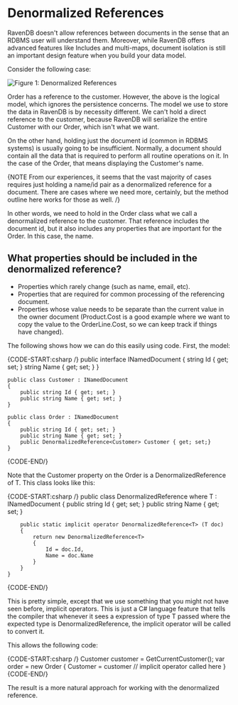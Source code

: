 # Denormalized References

RavenDB doesn't allow references between documents in the sense that an RDBMS user will understand them. Moreover, while RavenDB offers advanced features like Includes and multi-maps, document isolation is still an important design feature when you build your data model.

Consider the following case:

![Figure 1: Denormalized References](images/denormalized_references_faq.png)

Order has a reference to the customer. However, the above is the logical model, which ignores the persistence concerns. The model we use to store the data in RavenDB is by necessity different. We can't hold a direct reference to the customer, because RavenDB will serialize the entire Customer with our Order, which isn't what we want.

On the other hand, holding just the document id (common in RDBMS systems) is usually going to be insufficient. Normally, a document should contain all the data that is required to perform all routine operations on it. In the case of the Order, that means displaying the Customer's name.

{NOTE From our experiences, it seems that the vast majority of cases requires just holding a name/id pair as a denormalized reference for a document. There are cases where we need more, certainly, but the method outline here works for those as well. /}

In other words, we need to hold in the Order class what we call a denormalized reference to the customer. That reference includes the document id, but it also includes any properties that are important for the Order. In this case, the name.

## What properties should be included in the denormalized reference?

* Properties which rarely change (such as name, email, etc).
* Properties that are required for common processing of the referencing document.
* Properties whose value needs to be separate than the current value in the owner document (Product.Cost is a good example where we want to copy the value to the OrderLine.Cost, so we can keep track if things have changed).

The following shows how we can do this easily using code. First, the model:

{CODE-START:csharp /}
    public interface INamedDocument
    {
        string Id { get; set; }
        string Name { get; set; }
    }

    public class Customer : INamedDocument
    {
        public string Id { get; set; }
        public string Name { get; set; }
    }

    public class Order : INamedDocument
    {
        public string Id { get; set; }
        public string Name { get; set; }
        public DenormalizedReference<Customer> Customer { get; set;}
    }
{CODE-END/}

Note that the Customer property on the Order is a DenormalizedReference of T. This class looks like this:

{CODE-START:csharp /}
    public class DenormalizedReference<T> where T : INamedDocument
    {
        public string Id { get; set; }
        public string Name { get; set; }
        
        public static implicit operator DenormalizedReference<T> (T doc)
        {
            return new DenormalizedReference<T>
            {
                Id = doc.Id,
                Name = doc.Name
            }
        }
    }
{CODE-END/}

This is pretty simple, except that we use something that you might not have seen before, implicit operators. This is just a C# language feature that tells the compiler that whenever it sees a expression of type T passed where the expected type is DenormalizedReference<T>, the implicit operator will be called to convert it.

This allows the following code:

{CODE-START:csharp /}
    Customer customer = GetCurrentCustomer();
    var order = new Order
    {
       Customer = customer // implicit operator called here
    }
{CODE-END/}

The result is a more natural approach for working with the denormalized reference.
